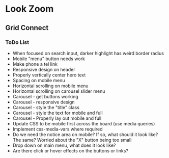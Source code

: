 # Look Zoom

## Grid Connect

### ToDo List

- When focused on search input, darker highlight has weird border radius
- Mobile "menu" button needs work
- Make phone a tel link
- Responsive design on header
- Properly vertically center hero text
- Spacing on mobile menu
- Horizontal scrolling on mobile menu
- Horizontal scrolling on carousel slider menu
- Carousel - get buttons working
- Carousel - responsive design
- Carousel - style the "title" class
- Carousel - style the text for mobile and full
- Carousel - Properly lay out mobile and full
- Update CSS to be mobile first across the board (use media queries)
- Implement css-media-vars where required
- Do we need the notice area on mobile? If so, what should it look like? The same? Worried about the "X" button being too small
- Drop down on main menu, what does it look like?
- Are there click or hover effects on the buttons or links?

